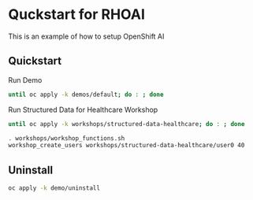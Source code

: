 # Quckstart for RHOAI

This is an example of how to setup OpenShift AI

## Quickstart

Run Demo

```sh
until oc apply -k demos/default; do : ; done
```

Run Structured Data for Healthcare Workshop

```sh
until oc apply -k workshops/structured-data-healthcare; do : ; done

. workshops/workshop_functions.sh
workshop_create_users workshops/structured-data-healthcare/user0 40
```

## Uninstall

```sh
oc apply -k demo/uninstall
```
